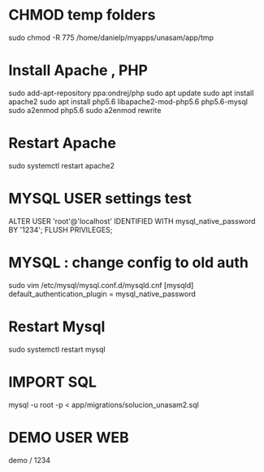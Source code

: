 

# CHMOD temp folders
sudo chmod -R 775 /home/danielp/myapps/unasam/app/tmp

# Install Apache , PHP 
sudo add-apt-repository ppa:ondrej/php
sudo apt update
sudo apt install apache2
sudo apt install php5.6 libapache2-mod-php5.6 php5.6-mysql
sudo a2enmod php5.6
sudo a2enmod rewrite

# Restart Apache
sudo systemctl restart apache2

# MYSQL USER settings   test
ALTER USER 'root'@'localhost' IDENTIFIED WITH mysql_native_password BY '1234';
FLUSH PRIVILEGES;

# MYSQL : change config to old auth
sudo vim /etc/mysql/mysql.conf.d/mysqld.cnf
[mysqld]
default_authentication_plugin = mysql_native_password

# Restart Mysql
sudo systemctl restart mysql

#  IMPORT SQL
mysql -u root -p < app/migrations/solucion_unasam2.sql

# DEMO USER WEB
demo / 1234